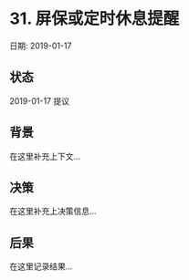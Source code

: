 # 31. 屏保或定时休息提醒

日期: 2019-01-17

## 状态

2019-01-17 提议

## 背景

在这里补充上下文...

## 决策

在这里补充上决策信息...

## 后果

在这里记录结果...
